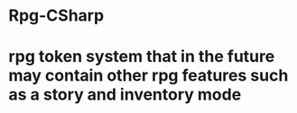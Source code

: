 # Rpg-CSharp
# rpg token system that in the future may contain other rpg features such as a story and inventory mode
